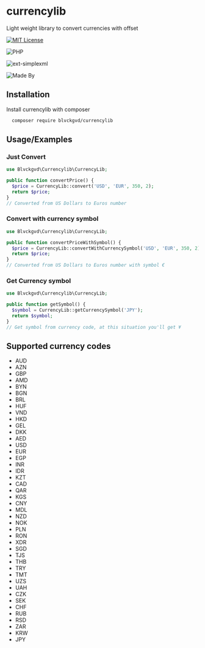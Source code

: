 
# currencylib

Light weight library to convert currencies with offset



[![MIT License](https://img.shields.io/badge/License-MIT-green.svg)](https://choosealicense.com/licenses/mit/)

![PHP](https://badgen.net/badge/php/">=7.4"/blue)

![ext-simplexml](https://badgen.net/badge/ext-simplexml/"*"/green)

![Made By](https://badgen.net/badge/author/blvckgvd(Anton-Shulzhenko)/red)


## Installation

Install currencylib with composer

```bash
  composer require blvckgvd/currencylib
```
    
## Usage/Examples
### Just Convert
```php
use Blvckgvd\Currencylib\CurrencyLib;

public function convertPrice() {
  $price = CurrencyLib::convert('USD', 'EUR', 350, 2);
  return $price;
}
// Converted from US Dollars to Euros number
```
### Convert with currency symbol
```php
use Blvckgvd\Currencylib\CurrencyLib;

public function convertPriceWithSymbol() {
  $price = CurrencyLib::convertWithCurrencySymbol('USD', 'EUR', 350, 2);
  return $price;
}
// Converted from US Dollars to Euros number with symbol €
```
### Get Currency symbol
```php
use Blvckgvd\Currencylib\CurrencyLib;

public function getSymbol() {
  $symbol = CurrencyLib::getCurrencySymbol('JPY');
  return $symbol;
}
// Get symbol from currency code, at this situation you'll get ¥
```


## Supported currency codes

- AUD
- AZN
- GBP
- AMD
- BYN
- BGN
- BRL
- HUF
- VND
- HKD
- GEL
- DKK
- AED
- USD
- EUR
- EGP
- INR
- IDR
- KZT
- CAD
- QAR
- KGS
- CNY
- MDL
- NZD
- NOK
- PLN
- RON
- XDR
- SGD
- TJS
- THB
- TRY
- TMT
- UZS
- UAH
- CZK
- SEK
- CHF
- RUB
- RSD
- ZAR
- KRW
- JPY


